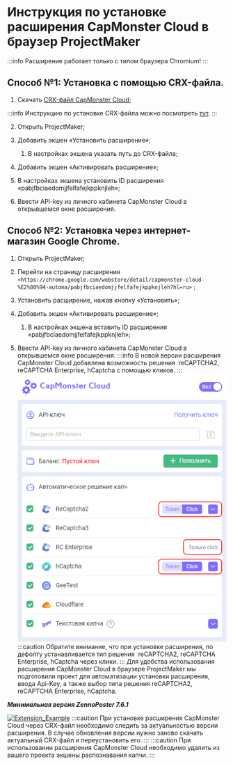 ﻿---
sidebar_position: 3
sidebar_label: Инструкция по установке расширения в браузер ProjectMaker
---

# Инструкция по установке расширения CapMonster Cloud в браузер ProjectMaker

:::info
Расширение работает только с типом браузера Chromium!
:::

## Способ №1: Установка с помощью CRX-файла.
1. Скачать [CRX-файл CapMonster Cloud](https://chrome.google.com/webstore/detail/capmonster-cloud-%E2%80%94-automa/pabjfbciaedomjjfelfafejkppknjleh?hl=ru);

:::info
Инструкцию по установке CRX-файла можно посмотреть [тут](https://zennolab.atlassian.net/wiki/spaces/RU/pages/2081423361#%D0%9A%D0%B0%D0%BA-%D1%81%D0%BA%D0%B0%D1%87%D0%B0%D1%82%D1%8C-crx-%D1%84%D0%B0%D0%B9%D0%BB-%D1%80%D0%B0%D1%81%D1%88%D0%B8%D1%80%D0%B5%D0%BD%D0%B8%D1%8F).
:::

2. Открыть ProjectMaker;

1. Добавить экшен «Установить расширение»;

    1. В настройках экшена указать путь до CRX-файла;

1. Добавить экшен «Активировать расширение»;

1. В настройках экшена установить ID расширения «pabjfbciaedomjjfelfafejkppknjleh»;

1. Ввести API-key из личного кабинета CapMonster Cloud в открывшемся окне расширения.

## Способ №2: Установка через интернет-магазин Google Chrome.
1. Открыть ProjectMaker;
1. Перейти на страницу расширения `<https://chrome.google.com/webstore/detail/capmonster-cloud-%E2%80%94-automa/pabjfbciaedomjjfelfafejkppknjleh?hl=ru>` ;
1. Установить расширение, нажав кнопку «Установить»;
1. Добавить экшен «Активировать расширение»;

    1. В настройках экшена вставить ID расширения «pabjfbciaedomjjfelfafejkppknjleh»;

1. Ввести API-key из личного кабинета CapMonster Cloud в открывшемся окне расширения.
:::info
В новой версии расширения CapMonster Cloud добавлена возможность решения  reCAPTCHA2, reCAPTCHA Enterprise, hCaptcha с помощью кликов.
:::
![](./images/install-instruction/Aspose.Words.d33c25f1-0d68-4361-bcfb-da50f3892df4.001.png) 
:::caution
Обратите внимание, что при установке расширения, по дефолту устанавливается тип решения  reCAPTCHA2, reCAPTCHA Enterprise, hCaptcha через клики.
:::
Для удобства использования расширения CapMonster Cloud в браузере ProjectMaker мы подготовили проект для автоматизации установки расширения, ввода Api-Key, а также выбор типа решения reCAPTCHA2, reCAPTCHA Enterprise, hCaptcha.

***Минимальная версия ZennoPoster 7.6.1***

[![Extension_Example](./images/install-instruction/Aspose.Words.d33c25f1-0d68-4361-bcfb-da50f3892df4.002.png)](https://drive.google.com/file/d/1eOv1wXnjf202yDavB4051-XFM7vUGiGN/view?usp=sharing)
:::caution
При установке расширения CapMonster Cloud через CRX-файл необходимо следить за актуальностью версии расширения. В случае обновления версии нужно заново скачать актуальный CRX-файл и переустановить его.
:::
:::caution
При использовании расширения CapMonster Cloud необходимо удалить из вашего проекта экшены распознавания капчи.
:::